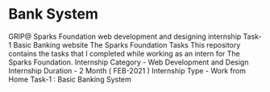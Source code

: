 # Bank System
GRIP@ Sparks Foundation web development and designing internship 
Task-1 Basic Banking website The Sparks Foundation Tasks This repository contains the tasks that I completed while working as an intern for The Sparks Foundation. 
Internship Category - Web Development and Design Internship Duration - 2 Month ( FEB-2021 ) Internship Type - Work from Home Task-1 : Basic Banking System
